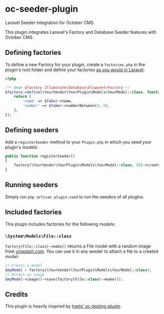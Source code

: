 # oc-seeder-plugin

Laravel Seeder integration for October CMS.

This plugin integrates Laravel's Factory and Database Seeder features with October CMS.

## Defining factories

To define a new Factory for your plugin, create a `factories.php` in the plugin's root folder and define your factories [as you would in Laravel](https://laravel.com/docs/6.x/database-testing#writing-factories):

```php
<?php

/** @var $factory Illuminate\Database\Eloquent\Factory */
$factory->define(\YourVendor\YourPlugin\Models\YourModel::class, function (\OFFLINE\Seeder\Classes\Generator $faker) {
    return [
        'name' => $faker->name,
        'number' => $faker->numberBetween(0, 6),
    ];
});
```

## Defining seeders

Add a `registerSeeder` method to your `Plugin.php` in which you seed your plugin's models:

```php
public function registerSeeder()
{
    factory(\YourVendor\YourPlugin\Models\YourModel::class, 50)->create();
}
```

## Running seeders

Simply run `php artisan plugin:seed` to run the seeders of all plugins.

## Included factories

This plugin includes factories for the following models:

### `\System\Models\File::class`

`factory(File::class)->make()` returns a File model with a random image from [unsplash.com](https://source.unsplash.com/). You can use it in any seeder
to attach a file to a created model:

```php
// Create a model
$myModel = factory(\YourVendor\YourPlugin\Models\YourModel::class);
// Attach an image
$myModel->image()->save(factory(File::class)->make());
```


## Credits

This plugin is heavily inspired by [Inetis' oc-testing-plugin](https://github.com/inetis-ch/oc-testing-plugin).
